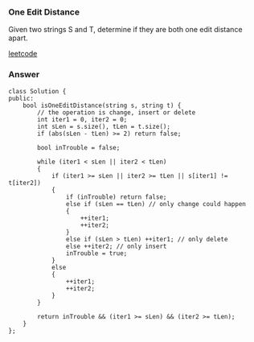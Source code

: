 ### One Edit Distance
Given two strings S and T, determine if they are both one edit distance apart.

[leetcode](https://leetcode.com/problems/one-edit-distance/description/)

### Answer

	class Solution {
	public:
	    bool isOneEditDistance(string s, string t) {
	        // the operation is change, insert or delete
	        int iter1 = 0, iter2 = 0;
	        int sLen = s.size(), tLen = t.size();
	        if (abs(sLen - tLen) >= 2) return false;
	        
	        bool inTrouble = false;
	        
	        while (iter1 < sLen || iter2 < tLen)
	        {
	            if (iter1 >= sLen || iter2 >= tLen || s[iter1] != t[iter2])
	            {
	                if (inTrouble) return false;
	                else if (sLen == tLen) // only change could happen
	                {
	                    ++iter1;
	                    ++iter2;
	                }
	                else if (sLen > tLen) ++iter1; // only delete
	                else ++iter2; // only insert
	                inTrouble = true;
	            }
	            else
	            {
	                ++iter1;
	                ++iter2;
	            }
	        }
	        
	        return inTrouble && (iter1 >= sLen) && (iter2 >= tLen);
	    }
	};